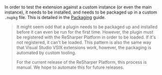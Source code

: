 [//]: # (title: Package the Extension)

In order to test the extension against a custom instance (or even the main instance), it needs to be installed, and needs to be packaged up in a custom `.nupkg` file. This is detailed in the [Packaging](Extensions_Packaging.md) guide.

 >  It might seem odd that a plugin needs to be packaged up and installed before it can even be run for the first time. However, the plugin must be registered with the ReSharper Platform in order to be loaded. If it's not registered, it can't be loaded. This pattern is also the same way that Visual Studio VSIX extensions work, however, the packaging is automated by custom tooling.
>
> For the current release of the ReSharper Platform, this process is manual. We hope to automate this for future releases.